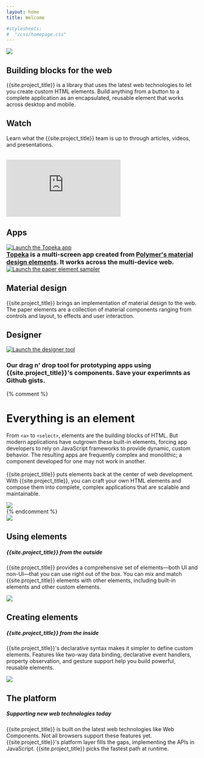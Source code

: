 ```yaml
---
layout: home
title: Welcome

#stylesheets:
#  "/css/homepage.css"
---
```


<!-- page specific stylesheet needs to be inline to the page so ajax injects it. -->
<link rel="stylesheet" href="/css/homepage.css" shim-shadowdom>

<section id="future" class="main-bg">
  <div class="panel left">
    <img src="/images/logos/p-logo.svg">
    <summary>
      <h1>Building blocks for the web</h1>
      <p>{{site.project_title}} is a library that uses the latest web technologies to let you create custom HTML elements. Build anything from a button to a complete application as an encapsulated, reusable element that works across desktop and mobile.</p>
      <a href="/docs/start/getting-the-code.html">
        <paper-button icon="archive" label="Get {{site.project_title}}" raisedButton></paper-button>
      </a>
      <a href="/docs/start/usingelements.html">
        <paper-button icon="arrow-forward" label="Get started" raisedButton></paper-button>
      </a>
      <a href="https://github.com/polymer">
        <paper-button class="github" iconSrc="/images/picons/ic_social_github.png" label="View on Github"></paper-button>
      </a>
    </summary>
  </div>
</section>

<section id="videos" class="main-purple">
  <div class="panel right">
    <summary>
      <h1>Watch</h1>
      <p>Learn what the {{site.project_title}} team is up to through articles, videos, and presentations.
      <br><br>
      <a href="/resources/video.html">
        <paper-button icon="arrow-forward" label="See more"></paper-button>
      </a>
      </p>
    </summary>
    <div class="video">
    <iframe src="https://www.youtube.com/embed/videoseries?list=PLRAVCSU_HVYu-zlRaqArF8Ytwz1jlMOIM&theme=light&controls=0" frameborder="0" allowfullscreen></iframe>
    </div>
  </div>
</section>

<section id="apps">
  <div class="panel">
    <summary>
      <h1>Apps</h1>
      <a href="/apps/topeka/" target="_blank">
        <img src="/images/topeka_small.png" alt="Launch the Topeka app" title="Launch the Topeka app">
      </a>
      <div>
        <h3 style="margin:0">
        <a href="/apps/topeka/" target="_blank">Topeka</a> is a multi-screen app created from <a href="/docs/polymer/material.html">Polymer's material design elements</a>. It works across the multi-device web.
        </h3>
        <!-- <a href="/apps/topeka" target="_blank">
          <paper-button icon="arrow-forward" label="Try it" raisedButton></paper-button>
        </a> -->
      </div>
    </summary>
  </div>
</section>

<section id="sampler" class="main-purple">
  <div class="panel left">
    <a href="/components/paper-elements/demo.html"><img src="/images/sampler.png" alt="Launch the paper element sampler" title="Launch the paper element sampler"></a>
    <summary>
      <h1>Material design</h1>
      <p>{{site.project_title}} brings an implementation of material design to the web. The paper elements are a collection of material components ranging from controls and layout, to effects and user interaction.</p>
      <a href="/docs/polymer/material.html">
        <paper-button icon="arrow-forward" label="Take a spin"></paper-button>
      </a>
    </summary>
  </div>
</section>

<section id="designer">
  <div class="panel">
    <summary>
      <h1>Designer</h1>
      <a href="/tools/designer/#391b62346ab74dc8ca2c" target="_blank">
        <img src="/images/designer_screenshot.png" class="cover" alt="Launch the designer tool" title="Launch the designer tool">
      </a>
      <div>
        <h3>
        Our drag n' drop tool for prototyping apps using {{site.project_title}}'s  components. Save your experimnts as Github gists.
        </h3>
        <!-- <a href="/tools/designer/#391b62346ab74dc8ca2c" target="_blank">
          <paper-button icon="arrow-forward" label="Try it" raisedButton></paper-button>
        </a> -->
      </div>
    </summary>
  </div>
</section>

{% comment %}
<!-- <section id="everything-element" class="main-purple">
  <!-- <nav class="bar" flexbox>
    <a href="#everything-element" flex>Return to the elegance of the element</a>
  </nav> -->
  <div class="panel right">
    <summary>
      <h1>Everything is an element</h1>
      <p>From <code>&lt;a&gt;</code> to <code>&lt;select&gt;</code>, elements are the building blocks of HTML. But modern applications have outgrown these built-in elements, forcing app developers to rely on JavaScript frameworks to provide dynamic, custom behavior.  The resulting apps are frequently complex and monolithic; a component developed for one may not work in another.
      <br><br>
      {{site.project_title}} puts elements back at the center of web development. With {{site.project_title}}, you can craft your own HTML elements and compose them into complete, complex applications that are scalable and maintainable.</p>
      <a href="/docs/start/everything.html">
        <paper-button icon="arrow-forward" label="Learn more"></paper-button>
      </a>
    </summary>
    <img src="/images/logos/p-elements.svg">
  </div>
</section>
{% endcomment %}

<section id="architecture">
 <!--  <nav class="bar" flexbox>
    <a href="#architecture">The architecture of {{site.project_title}}</a>
  </nav> -->
  <div class="panel">
    <summary>
      <div class="box">
        <img src="/images/logos/p-elements.svg">
      </div>
      <h1 class="elements-using">Using elements</h1>
      <h5>{{site.project_title}} from the outside</h5>
      <p>{{site.project_title}} provides a comprehensive set of elements—both UI and non-UI—that you can use right out of the box. You can mix and match {{site.project_title}} elements with other elements, including built-in elements and other custom elements.</p>
      <a href="/docs/start/usingelements.html">
        <paper-button icon="arrow-forward" label="Use our elements"></paper-button>
      </a>
    </summary>
    <summary>
      <div class="box">
        <img src="/images/logos/p-create-elements.svg">
      </div>
      <h1 class="elements-creating">Creating elements</h1>
      <h5>{{site.project_title}} from the inside</h5>
      <p>{{site.project_title}}'s declarative syntax makes it simpler to define custom elements. Features like two-way data binding, declarative event handlers, property observation, and gesture support help you build powerful, reusable elements.</p>
      <a href="/docs/start/creatingelements.html">
        <paper-button icon="arrow-forward" label="Build your own"></paper-button>
      </a>
    </summary>
    <summary>
      <div class="box">
        <img src="/images/logos/p-platform.svg">
      </div>
      <h1 class="platform">The platform</h1>
      <h5>Supporting new web technologies today</h5>
      <p>{{site.project_title}} is built on the latest web technologies like Web Components. Not all browsers support these features yet. {{site.project_title}}'s platform layer fills the gaps, implementing the APIs in JavaScript. {{site.project_title}} picks the fastest path at runtime.</p>
      <a href="/docs/start/platform.html">
        <paper-button icon="arrow-forward" label="Use the platform"></paper-button>
      </a>
    </summary>
  </div>
</section>
